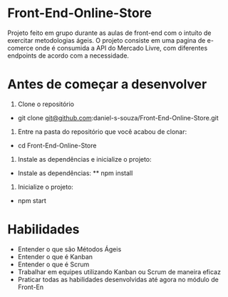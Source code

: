 # Front-End-Online-Store

Projeto feito em grupo durante as aulas de front-end com o intuíto de exercitar metodologias ágeis. O projeto consiste em uma pagina de e-comerce
onde é consumida a API do Mercado Livre, com diferentes endpoints de acordo com a necessidade.

# Antes de começar a desenvolver
1. Clone o repositório
  * git clone git@github.com:daniel-s-souza/Front-End-Online-Store.git
1. Entre na pasta do repositório que você acabou de clonar:
 * cd Front-End-Online-Store
1. Instale as dependências e inicialize o projeto:
 * Instale as dependências:
  ** npm install
1. Inicialize o projeto:
 * npm start
 
# Habilidades
 
* Entender o que são Métodos Ágeis
* Entender o que é Kanban
* Entender o que é Scrum
* Trabalhar em equipes utilizando Kanban ou Scrum de maneira eficaz
* Praticar todas as habilidades desenvolvidas até agora no módulo de Front-En
